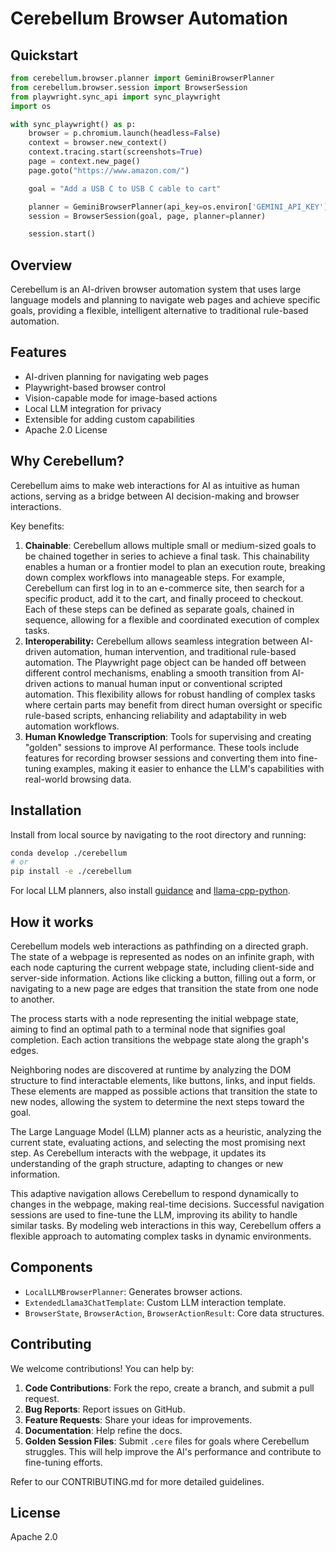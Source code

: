 # Cerebellum Browser Automation

## Quickstart

```python
from cerebellum.browser.planner import GeminiBrowserPlanner
from cerebellum.browser.session import BrowserSession
from playwright.sync_api import sync_playwright
import os

with sync_playwright() as p:
    browser = p.chromium.launch(headless=False)
    context = browser.new_context()
    context.tracing.start(screenshots=True)
    page = context.new_page()
    page.goto("https://www.amazon.com/")

    goal = "Add a USB C to USB C cable to cart"

    planner = GeminiBrowserPlanner(api_key=os.environ['GEMINI_API_KEY'])
    session = BrowserSession(goal, page, planner=planner)

    session.start()
```

## Overview

Cerebellum is an AI-driven browser automation system that uses large language models and planning to navigate web pages and achieve specific goals, providing a flexible, intelligent alternative to traditional rule-based automation.

## Features

- AI-driven planning for navigating web pages
- Playwright-based browser control
- Vision-capable mode for image-based actions
- Local LLM integration for privacy
- Extensible for adding custom capabilities
- Apache 2.0 License

## Why Cerebellum?

Cerebellum aims to make web interactions for AI as intuitive as human actions, serving as a bridge between AI decision-making and browser interactions.

Key benefits:

1. **Chainable**: Cerebellum allows multiple small or medium-sized goals to be chained together in series to achieve a final task. This chainability enables a human or a frontier model to plan an execution route, breaking down complex workflows into manageable steps. For example, Cerebellum can first log in to an e-commerce site, then search for a specific product, add it to the cart, and finally proceed to checkout. Each of these steps can be defined as separate goals, chained in sequence, allowing for a flexible and coordinated execution of complex tasks.
2. **Interoperability:** Cerebellum allows seamless integration between AI-driven automation, human intervention, and traditional rule-based automation. The Playwright page object can be handed off between different control mechanisms, enabling a smooth transition from AI-driven actions to manual human input or conventional scripted automation. This flexibility allows for robust handling of complex tasks where certain parts may benefit from direct human oversight or specific rule-based scripts, enhancing reliability and adaptability in web automation workflows.
3. **Human Knowledge Transcription**: Tools for supervising and creating "golden" sessions to improve AI performance. These tools include features for recording browser sessions and converting them into fine-tuning examples, making it easier to enhance the LLM's capabilities with real-world browsing data.

## Installation

Install from local source by navigating to the root directory and running:

```sh
conda develop ./cerebellum
# or
pip install -e ./cerebellum
```

For local LLM planners, also install [guidance](https://github.com/guidance-ai/guidance) and [llama-cpp-python](https://github.com/abetlen/llama-cpp-python).

## How it works

Cerebellum models web interactions as pathfinding on a directed graph. The state of a webpage is represented as nodes on an infinite graph, with each node capturing the current webpage state, including client-side and server-side information. Actions like clicking a button, filling out a form, or navigating to a new page are edges that transition the state from one node to another.

The process starts with a node representing the initial webpage state, aiming to find an optimal path to a terminal node that signifies goal completion. Each action transitions the webpage state along the graph's edges.

Neighboring nodes are discovered at runtime by analyzing the DOM structure to find interactable elements, like buttons, links, and input fields. These elements are mapped as possible actions that transition the state to new nodes, allowing the system to determine the next steps toward the goal.

The Large Language Model (LLM) planner acts as a heuristic, analyzing the current state, evaluating actions, and selecting the most promising next step. As Cerebellum interacts with the webpage, it updates its understanding of the graph structure, adapting to changes or new information.

This adaptive navigation allows Cerebellum to respond dynamically to changes in the webpage, making real-time decisions. Successful navigation sessions are used to fine-tune the LLM, improving its ability to handle similar tasks. By modeling web interactions in this way, Cerebellum offers a flexible approach to automating complex tasks in dynamic environments.

## Components

- `LocalLLMBrowserPlanner`: Generates browser actions.
- `ExtendedLlama3ChatTemplate`: Custom LLM interaction template.
- `BrowserState`, `BrowserAction`, `BrowserActionResult`: Core data structures.

## Contributing

We welcome contributions! You can help by:

1. **Code Contributions**: Fork the repo, create a branch, and submit a pull request.
2. **Bug Reports**: Report issues on GitHub.
3. **Feature Requests**: Share your ideas for improvements.
4. **Documentation**: Help refine the docs.
5. **Golden Session Files**: Submit `.cere` files for goals where Cerebellum struggles. This will help improve the AI's performance and contribute to fine-tuning efforts.

Refer to our CONTRIBUTING.md for more detailed guidelines.

## License

Apache 2.0

